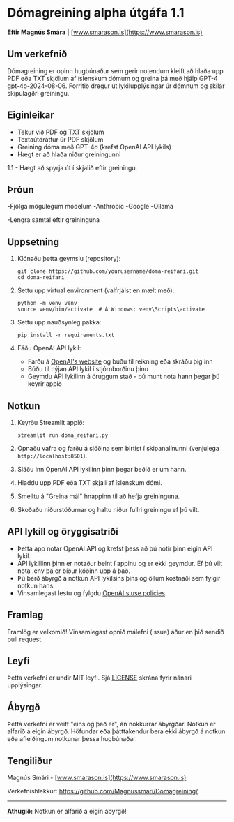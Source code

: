 # Dómagreining  alpha útgáfa 1.1

**Eftir Magnús Smára** | [www.smarason.is](https://www.smarason.is)

## Um verkefnið

Dómagreining er opinn hugbúnaður sem gerir notendum kleift að hlaða upp PDF eða TXT skjölum af íslenskum dómum og greina þá með hjálp GPT-4 gpt-4o-2024-08-06. Forritið dregur út lykilupplýsingar úr dómnum og skilar skipulagðri greiningu.

## Eiginleikar

- Tekur við PDF og TXT skjölum
- Textaútdráttur úr PDF skjölum
- Greining dóma með GPT-4o (krefst OpenAI API lykils)
- Hægt er að hlaða niður greiningunni

1.1 - Hægt að spyrja út í skjalið eftir greiningu.
## Þróun

-Fjölga mögulegum módelum
   -Anthropic
   -Google
   -Ollama

-Lengra samtal eftir greininguna



## Uppsetning

1. Klónaðu þetta geymslu (repository):
   ```
   git clone https://github.com/yourusername/doma-reifari.git
   cd doma-reifari
   ```

2. Settu upp virtual environment (valfrjálst en mælt með):
   ```
   python -m venv venv
   source venv/bin/activate  # Á Windows: venv\Scripts\activate
   ```

3. Settu upp nauðsynleg pakka:
   ```
   pip install -r requirements.txt
   ```

4. Fáðu OpenAI API lykil:
   - Farðu á [OpenAI's website](https://openai.com/api/) og búðu til reikning eða skráðu þig inn
   - Búðu til nýjan API lykil í stjórnborðinu þínu
   - Geymdu API lykilinn á öruggum stað - þú munt nota hann þegar þú keyrir appið

## Notkun

1. Keyrðu Streamlit appið:
   ```
   streamlit run doma_reifari.py
   ```

2. Opnaðu vafra og farðu á slóðina sem birtist í skipanalínunni (venjulega `http://localhost:8501`).

3. Sláðu inn OpenAI API lykilinn þinn þegar beðið er um hann.

4. Hladdu upp PDF eða TXT skjali af íslenskum dómi.

5. Smelltu á "Greina mál" hnappinn til að hefja greininguna.

6. Skoðaðu niðurstöðurnar og haltu niður fullri greiningu ef þú vilt.

## API lykill og öryggisatriði

- Þetta app notar OpenAI API og krefst þess að þú notir þinn eigin API lykil.
- API lykillinn þinn er notaður beint í appinu og er ekki geymdur. Ef þú vilt nota .env þá er bíður kóðinn upp á það.
- Þú berð ábyrgð á notkun API lykilsins þíns og öllum kostnaði sem fylgir notkun hans.
- Vinsamlegast lestu og fylgdu [OpenAI's use policies](https://openai.com/policies/usage-policies).

## Framlag

Framlög er velkomið! Vinsamlegast opnið málefni (issue) áður en þið sendið pull request.

## Leyfi

Þetta verkefni er undir MIT leyfi. Sjá [LICENSE](LICENSE) skrána fyrir nánari upplýsingar.

## Ábyrgð

Þetta verkefni er veitt "eins og það er", án nokkurrar ábyrgðar. Notkun er alfarið á eigin ábyrgð. Höfundar eða þátttakendur bera ekki ábyrgð á notkun eða afleiðingum notkunar þessa hugbúnaðar.

## Tengiliður

Magnús Smári - [www.smarason.is](https://www.smarason.is)

Verkefnishlekkur: https://github.com/Magnussmari/Domagreining/

---

**Athugið:** Notkun er alfarið á eigin ábyrgð!
